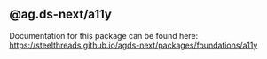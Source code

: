 ## @ag.ds-next/a11y

Documentation for this package can be found here: https://steelthreads.github.io/agds-next/packages/foundations/a11y
